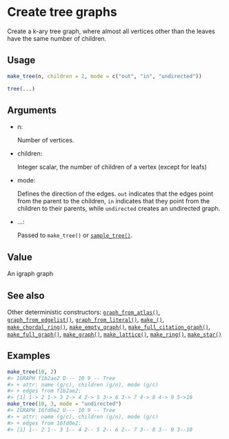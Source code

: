 # Create tree graphs

Create a k-ary tree graph, where almost all vertices other than the
leaves have the same number of children.

## Usage

``` r
make_tree(n, children = 2, mode = c("out", "in", "undirected"))

tree(...)
```

## Arguments

- n:

  Number of vertices.

- children:

  Integer scalar, the number of children of a vertex (except for leafs)

- mode:

  Defines the direction of the edges. `out` indicates that the edges
  point from the parent to the children, `in` indicates that they point
  from the children to their parents, while `undirected` creates an
  undirected graph.

- ...:

  Passed to `make_tree()` or
  [`sample_tree()`](https://r.igraph.org/reference/sample_tree.md).

## Value

An igraph graph

## See also

Other deterministic constructors:
[`graph_from_atlas()`](https://r.igraph.org/reference/graph_from_atlas.md),
[`graph_from_edgelist()`](https://r.igraph.org/reference/graph_from_edgelist.md),
[`graph_from_literal()`](https://r.igraph.org/reference/graph_from_literal.md),
[`make_()`](https://r.igraph.org/reference/make_.md),
[`make_chordal_ring()`](https://r.igraph.org/reference/make_chordal_ring.md),
[`make_empty_graph()`](https://r.igraph.org/reference/make_empty_graph.md),
[`make_full_citation_graph()`](https://r.igraph.org/reference/make_full_citation_graph.md),
[`make_full_graph()`](https://r.igraph.org/reference/make_full_graph.md),
[`make_graph()`](https://r.igraph.org/reference/make_graph.md),
[`make_lattice()`](https://r.igraph.org/reference/make_lattice.md),
[`make_ring()`](https://r.igraph.org/reference/make_ring.md),
[`make_star()`](https://r.igraph.org/reference/make_star.md)

## Examples

``` r
make_tree(10, 2)
#> IGRAPH f1b2ae2 D--- 10 9 -- Tree
#> + attr: name (g/c), children (g/n), mode (g/c)
#> + edges from f1b2ae2:
#> [1] 1-> 2 1-> 3 2-> 4 2-> 5 3-> 6 3-> 7 4-> 8 4-> 9 5->10
make_tree(10, 3, mode = "undirected")
#> IGRAPH 16fd0e2 U--- 10 9 -- Tree
#> + attr: name (g/c), children (g/n), mode (g/c)
#> + edges from 16fd0e2:
#> [1] 1-- 2 1-- 3 1-- 4 2-- 5 2-- 6 2-- 7 3-- 8 3-- 9 3--10
```
